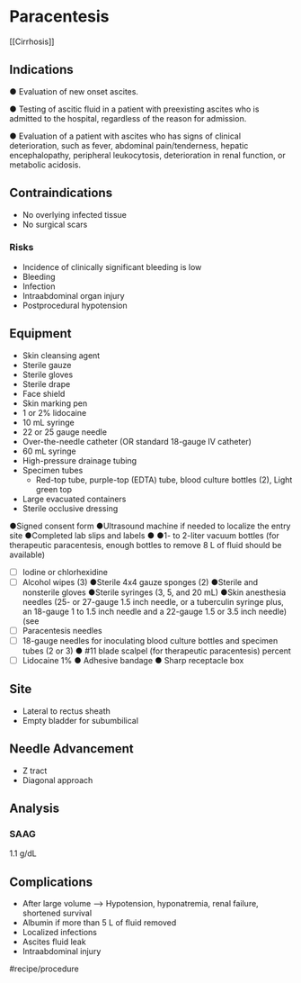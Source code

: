 # Paracentesis
[[Cirrhosis]]

## Indications
● Evaluation of new onset ascites.

● Testing of ascitic fluid in a patient with preexisting ascites who is admitted to the hospital, regardless of the reason for admission.

● Evaluation of a patient with ascites who has signs of clinical deterioration, such as fever, abdominal pain/tenderness, hepatic encephalopathy, peripheral leukocytosis, deterioration in renal function, or metabolic acidosis.
## Contraindications
* No overlying infected tissue
* No surgical scars

### Risks
* Incidence of clinically significant bleeding is low
* Bleeding
* Infection
* Intraabdominal organ injury
* Postprocedural hypotension

## Equipment
* Skin cleansing agent
* Sterile gauze
* Sterile gloves
* Sterile drape
* Face shield
* Skin marking pen
* 1 or 2% lidocaine
* 10 mL syringe
* 22 or 25 gauge needle
* Over-the-needle catheter (OR standard 18-gauge IV catheter)
* 60 mL syringe
* High-pressure drainage tubing
* Specimen tubes
	* Red-top tube, purple-top (EDTA) tube, blood culture bottles (2), Light green top
* Large evacuated containers
* Sterile occlusive dressing

●Signed consent form
●Ultrasound machine if needed to localize the entry site
●Completed lab slips and labels
●
●1- to 2-liter vacuum bottles (for therapeutic paracentesis, enough bottles to remove 8 L of fluid should be available)
- [ ] Iodine or chlorhexidine
- [ ] Alcohol wipes (3)
●Sterile 4x4 gauze sponges (2)
●Sterile and nonsterile gloves
●Sterile syringes (3, 5, and 20 mL)
●Skin anesthesia needles (25- or 27-gauge 1.5 inch needle, or a tuberculin syringe plus, an 18-gauge 1 to 1.5 inch needle and a 22-gauge 1.5 or 3.5 inch needle) (see
- [ ] Paracentesis needles
- [ ] 18-gauge needles for inoculating blood culture bottles and specimen tubes (2 or 3)
●
#11 blade scalpel (for therapeutic paracentesis)
percent
- [ ] Lidocaine 1%
●
Adhesive bandage
●
Sharp receptacle box
## Site
* Lateral to rectus sheath
* Empty bladder for subumbilical

## Needle Advancement
* Z tract
* Diagonal approach

## Analysis
### SAAG
1.1 g/dL

## Complications
* After large volume —> Hypotension, hyponatremia, renal failure, shortened survival
* Albumin if more than 5 L of fluid removed
* Localized infections
* Ascites fluid leak
* Intraabdominal injury

#recipe/procedure